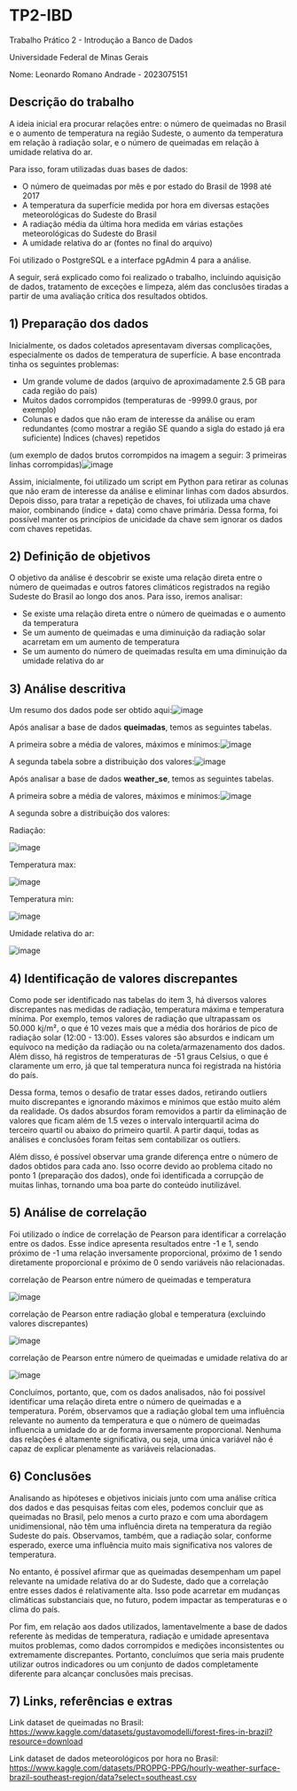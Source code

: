 # TP2-IBD
Trabalho Prático 2 - Introdução a Banco de Dados

Universidade Federal de Minas Gerais

Nome: Leonardo Romano Andrade - 2023075151

## Descrição do trabalho

A ideia inicial era procurar relações entre: o número de queimadas no Brasil e o aumento de temperatura na região Sudeste, o aumento da temperatura em relação à radiação solar, e o número de queimadas em relação à umidade relativa do ar.

Para isso, foram utilizadas duas bases de dados:

- O número de queimadas por mês e por estado do Brasil de 1998 até 2017
- A temperatura da superfície medida por hora em diversas estações meteorológicas do Sudeste do Brasil
- A radiação média da última hora medida em várias estações meteorológicas do Sudeste do Brasil
- A umidade relativa do ar (fontes no final do arquivo)

Foi utilizado o PostgreSQL e a interface pgAdmin 4 para a análise.

A seguir, será explicado como foi realizado o trabalho, incluindo aquisição de dados, tratamento de exceções e limpeza, além das conclusões tiradas a partir de uma avaliação crítica dos resultados obtidos.
## 1) Preparação dos dados

Inicialmente, os dados coletados apresentavam diversas complicações, especialmente os dados de temperatura de superfície. A base encontrada tinha os seguintes problemas:

- Um grande volume de dados (arquivo de aproximadamente 2.5 GB para cada região do país)
- Muitos dados corrompidos (temperaturas de -9999.0 graus, por exemplo)
- Colunas e dados que não eram de interesse da análise ou eram redundantes (como mostrar a região SE quando a sigla do estado já era suficiente)
Índices (chaves) repetidos
   
(um exemplo de dados brutos corrompidos na imagem a seguir: 3 primeiras linhas corrompidas)![image](https://github.com/LeoRoms/TP2-IBD/assets/145928486/d237d2e4-0302-4d56-ad61-4e25bc8a83fa)

Assim, inicialmente, foi utilizado um script em Python para retirar as colunas que não eram de interesse da análise e eliminar linhas com dados absurdos. Depois disso, para tratar a repetição de chaves, foi utilizada 
uma chave maior, combinando (índice + data) como chave primária. Dessa forma, foi possível manter os princípios de unicidade da chave sem ignorar os dados com chaves repetidas.

## 2) Definição de objetivos 

O objetivo da análise é descobrir se existe uma relação direta entre o número de queimadas e outros fatores climáticos registrados na região Sudeste do Brasil ao longo dos anos. Para isso, iremos analisar:

- Se existe uma relação direta entre o número de queimadas e o aumento da temperatura
- Se um aumento de queimadas e uma diminuição da radiação solar acarretam em um aumento de temperatura
- Se um aumento do número de queimadas resulta em uma diminuição da umidade relativa do ar


## 3) Análise descritiva

Um resumo dos dados pode ser obtido aqui:![image](https://github.com/LeoRoms/TP2-IBD/assets/145928486/f84b1f1f-fa44-43a7-a5fd-e0ec66f6820c)

Após analisar a base de dados __queimadas__, temos as seguintes tabelas.

A primeira sobre a média de valores, máximos e mínimos:![image](https://github.com/LeoRoms/TP2-IBD/assets/145928486/438a937d-8bfe-4323-8f9e-87dea56f1d27)

A segunda tabela sobre a distribuição dos valores:![image](https://github.com/LeoRoms/TP2-IBD/assets/145928486/a11f5781-e0ca-435e-838e-86400dabdf73)

Após analisar a base de dados __weather_se__, temos as seguintes tabelas.

A primeira sobre a média de valores, máximos e mínimos:![image](https://github.com/LeoRoms/TP2-IBD/assets/145928486/ed95bda6-e70f-4cd1-87ce-61258615d0bf)

A segunda sobre a distribuição dos valores:

Radiação:

![image](https://github.com/LeoRoms/TP2-IBD/assets/145928486/acda8f3b-72b1-4330-a67a-e747732f8b07)

Temperatura max:

![image](https://github.com/LeoRoms/TP2-IBD/assets/145928486/4be0a32a-1437-456c-aa72-cde9b69d3c25)

Temperatura min:

![image](https://github.com/LeoRoms/TP2-IBD/assets/145928486/83f24495-3972-48a5-9d56-0c50e9812bd2)

Umidade relativa do ar:

![image](https://github.com/LeoRoms/TP2-IBD/assets/145928486/ca683047-2d57-4050-97d5-c9a96b7399eb)

## 4) Identificação de valores discrepantes

Como pode ser identificado nas tabelas do item 3, há diversos valores discrepantes nas medidas de radiação, temperatura máxima e temperatura mínima. Por exemplo, temos valores de radiação que ultrapassam os 50.000 kj/m², o que é 10 vezes mais que a média dos horários de pico de radiação solar (12:00 - 13:00). Esses valores são absurdos e indicam um equívoco na medição da radiação ou na coleta/armazenamento dos dados. Além disso, há registros de temperaturas de -51 graus Celsius, o que é claramente um erro, já que tal temperatura nunca foi registrada na história do país.

Dessa forma, temos o desafio de tratar esses dados, retirando outliers muito discrepantes e ignorando máximos e mínimos que estão muito além da realidade. Os dados absurdos foram removidos a partir da eliminação de valores que ficam além de 1.5 vezes o intervalo interquartil acima do terceiro quartil ou abaixo do primeiro quartil. A partir daqui, todas as análises e conclusões foram feitas sem contabilizar os outliers.

Além disso, é possível observar uma grande diferença entre o número de dados obtidos para cada ano. Isso ocorre devido ao problema citado no ponto 1 (preparação dos dados), onde foi identificada a corrupção de muitas linhas, tornando uma boa parte do conteúdo inutilizável.

## 5) Análise de correlação

Foi utilizado o índice de correlação de Pearson para identificar a correlação entre os dados. 
Esse índice apresenta resultados entre -1 e 1, sendo próximo de -1 uma relação inversamente proporcional, próximo de 1 sendo diretamente proporcional e próximo de 0 sendo variáveis não relacionadas.

correlação de Pearson entre número de queimadas e temperatura

![image](https://github.com/LeoRoms/TP2-IBD/assets/145928486/eb0e8ce2-48a0-43a2-9779-d7fcfb07c020)

correlação de Pearson entre radiação global e temperatura (excluindo valores discrepantes)

![image](https://github.com/LeoRoms/TP2-IBD/assets/145928486/7694570d-38e7-42d7-b27d-3f48ad542b8f)

correlação de Pearson entre número de queimadas e umidade relativa do ar

![image](https://github.com/LeoRoms/TP2-IBD/assets/145928486/9fbd35ca-7674-4de2-bb13-fef040b71e14)

Concluímos, portanto, que, com os dados analisados, não foi possível identificar uma relação direta entre o número de queimadas e a temperatura. Porém, observamos que a radiação global tem uma influência relevante no aumento da temperatura e que o número de queimadas influencia a umidade do ar de forma inversamente proporcional. Nenhuma das relações é altamente significativa, ou seja, uma única variável não é capaz de explicar plenamente as variáveis relacionadas.

## 6) Conclusões

Analisando as hipóteses e objetivos iniciais junto com uma análise crítica dos dados e das pesquisas feitas com eles, podemos concluir que as queimadas no Brasil, pelo menos a curto prazo e com uma abordagem unidimensional, não têm uma influência direta na temperatura da região Sudeste do país. Observamos, também, que a radiação solar, conforme esperado, exerce uma influência muito mais significativa nos valores de temperatura.

No entanto, é possível afirmar que as queimadas desempenham um papel relevante na umidade relativa do ar do Sudeste, dado que a correlação entre esses dados é relativamente alta. Isso pode acarretar em mudanças climáticas substanciais que, no futuro, podem impactar as temperaturas e o clima do país.

Por fim, em relação aos dados utilizados, lamentavelmente a base de dados referente às medidas de temperatura, radiação e umidade apresentava muitos problemas, como dados corrompidos e medições inconsistentes ou extremamente discrepantes. Portanto, concluímos que seria mais prudente utilizar outros indicadores ou um conjunto de dados completamente diferente para alcançar conclusões mais precisas.

## 7) Links, referências e extras

Link dataset de queimadas no Brasil: https://www.kaggle.com/datasets/gustavomodelli/forest-fires-in-brazil?resource=download

Link dataset de dados meteorológicos por hora no Brasil: https://www.kaggle.com/datasets/PROPPG-PPG/hourly-weather-surface-brazil-southeast-region/data?select=southeast.csv











